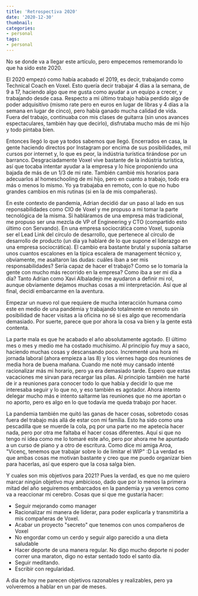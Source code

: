 ```yaml
---
title: 'Retrospectiva 2020'
date: '2020-12-30'
thumbnail: 
categories:
- personal
tags:
- personal
---
```


No se donde va a llegar este artículo, pero empecemos rememorando lo que ha sido este 2020.

El 2020 empezó como había acabado el 2019, es decir, trabajando como Technical Coach en Voxel. Esto quería decir trabajar 4 días a la semana, de 9 a 17, haciendo algo que me gusta como ayudar a un equipo a crecer, y trabajando desde casa. Respecto a mi último trabajo había perdido algo de poder adquisitivo (mismo rate pero en euros en lugar de libras y 4 días a la semana en lugar de cinco), pero había ganado mucha calidad de vida. Fuera del trabajo, continuaba con mis clases de guitarra (sin unos avances espectaculares, también hay que decirlo), disfrutaba mucho más de mi hijo y todo pintaba bien.

Entonces llegó lo que ya todos sabemos que llegó. Encerrados en casa, la gente haciendo directos por Instagram por encima de sus posibilidades, mil cursos por internet y, lo que es peor, la indústria turística tirándose por un barranco. Desgraciadamente Voxel vive bastante de la indústria turística, así que tocaba intentar ayudar a la empresa y lo hice proponiendo una bajada de más de un 1/3 de mi rate. También cambié mis horarios para adecuarlos al homeschooling de mi hijo, pero en cuanto a trabajo, todo era más o menos lo mismo. Yo ya trabajaba en remoto, con lo que no hubo grandes cambios en mis rutinas (si en la de mis compañeras).

En este contexto de pandemia, Adrian decidió dar un paso al lado en sus reponsabilidades como CIO de Voxel y me propuso a mi tomar la parte tecnológica de la misma. Si habláramos de una empresa más tradicional, me propuso ser una mezcla de VP of Engineering y CTO (compartido esto último con Servando). En una empresa sociocrática como Voxel, suponía ser el Lead Link del círculo de desarrollo, que pertenece al círculo de desarrollo de producto (un día ya hablaré de lo que supone el liderazgo en una empresa sociocrática). El cambio era bastante brutal y suponía saltarse unos cuantos escalones en la típica escalera de management técnico y, obviamente, me asaltaron las dudas: cuáles iban a ser mis responsabilidades? Sería capaz de hacer el trabajo? Como se lo tomaría la gente con mucho más recorrido en la empresa? Como iba a ser mi día a día? Tanto Adrian como Xavi Albaladejo me ayudaron a definir mi rol, aunque obviamente dejamos muchas cosas a mi interpretación. Así que al final, decidí embarcarme en la aventura.

Empezar un nuevo rol que requiere de mucha interacción humana como este en medio de una pandémia y trabajando totalmente en remoto sin posibilidad de hacer visitas a la oficina no sé si es algo que recomendaría demasiado. Por suerte, parece que por ahora la cosa va bien y la gente está contenta.

La parte mala es que he acabado el año absolutamente agotado. El último mes o mes y medio me ha costado muchísimo. Al principio fuy muy a saco, haciendo muchas cosas y descansando poco. Incrementé una hora mi jornada laboral (ahora empieza a las 8) y los viernes hago dos reuniones de media hora de buena mañana. Cuando me noté muy cansado intenté racionalizar más mi horario, pero ya era demasiado tarde. Espero que estas vacaciones me sirvan para recargar las pilas. Al principio también me harté de ir a reuniones para conocer todo lo que había y decidir lo que me interesaba seguir y lo que no, y eso también es agotador. Ahora intento delegar mucho más e intento saltarme las reuniones que no me aportan o no aporto, pero es algo en lo que todavía me queda trabajo por hacer.

La pandemia también me quitó las ganas de hacer cosas, sobretodo cosas fuera del trabajo más allá de estar con mi família. Esto ha sido como una pescadilla que se muerde la cola, pq por una parte no me apetecía hacer nada, pero por otra me faltaba el hacer cosas diferentes. Aquí si que no tengo ni idea como me lo tomaré este año, pero por ahora me he apuntado a un curso de piano y a otro de escritura. Como dice mi amiga Aroa, "Vicenç, tenemos que trabajar sobre lo de limitar el WIP" :D La verdad es que ambas cosas me motivan bastante y creo que me puedo organizar bien para hacerlas, así que espero que la cosa salga bien.

Y cuales son mis objetivos para 2021? Pues la verdad, es que no me quiero marcar ningún objetivo muy ambicioso, dado que por lo menos la primera mitad del año seguiremos embarcados en la pandemia y ya veremos como va a reaccionar mi cerebro. Cosas que si que me gustaría hacer:
- Seguir mejorando como manager
- Racionalizar mi manera de liderar, para poder explicarla y transmitirla a mis compañeras de Voxel.
- Acabar un proyecto "secreto" que tenemos con unos compañeros de Voxel
- No engordar como un cerdo y seguir algo parecido a una dieta saludable
- Hacer deporte de una manera regular. No digo mucho deporte ni poder correr una maraton, digo no estar sentado todo el santo día.
- Seguir meditando.
- Escribir con regularidad.

A día de hoy me parecen objetivos razonables y realizables, pero ya volveremos a hablar en un par de meses.
